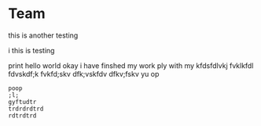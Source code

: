 # Team


this is another testing 

i this is testing 

print hello world okay 
i have finshed my work 
ply with my kfdsfdlvkj
fvklkfdl 
fdvskdf;k
fvkfd;skv
dfk;vskfdv
dfkv;fskv
yu 
op
```
poop
;l;
gyftudtr
trdrdrdtrd
rdtrdtrd
```
